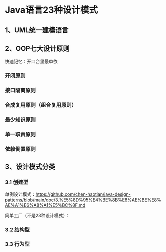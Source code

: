 # Java语言23种设计模式

## 1、UML统一建模语言

## 2、OOP七大设计原则

快速记忆：开口合里最单依

### 开闭原则

### 接口隔离原则

### 合成复用原则（组合复用原则）

### 最少知识原则

### 单一职责原则

### 依赖倒置原则

## 3、设计模式分类

### 3.1 创建型

单例设计模式：https://github.com/chen-haotian/java-design-patterns/blob/main/doc/3.%E5%8D%95%E4%BE%8B%E8%AE%BE%E8%AE%A1%E6%A8%A1%E5%BC%8F.md

简单工厂（不是23种设计模式）：

### 3.2 结构型

### 3.3 行为型